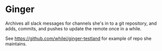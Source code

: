 # Ginger

Archives all slack messages for channels she's in to a git repository, and
adds, commits, and pushes to update the remote once in a while.

See https://github.com/whilei/ginger-testland for example of repo she
maintains.
